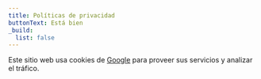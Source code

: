 ```yaml
---
title: Políticas de privacidad
buttonText: Está bien
_build:
  list: false
---
```


[Google Cookies]: https://policies.google.com/technologies/cookies

Este sitio web usa cookies de [Google][Google Cookies] para proveer sus
servicios y analizar el tráfico.

